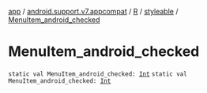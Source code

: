 [app](../../../index.md) / [android.support.v7.appcompat](../../index.md) / [R](../index.md) / [styleable](index.md) / [MenuItem_android_checked](.)

# MenuItem_android_checked

`static val MenuItem_android_checked: `[`Int`](https://kotlinlang.org/api/latest/jvm/stdlib/kotlin/-int/index.html)
`static val MenuItem_android_checked: `[`Int`](https://kotlinlang.org/api/latest/jvm/stdlib/kotlin/-int/index.html)